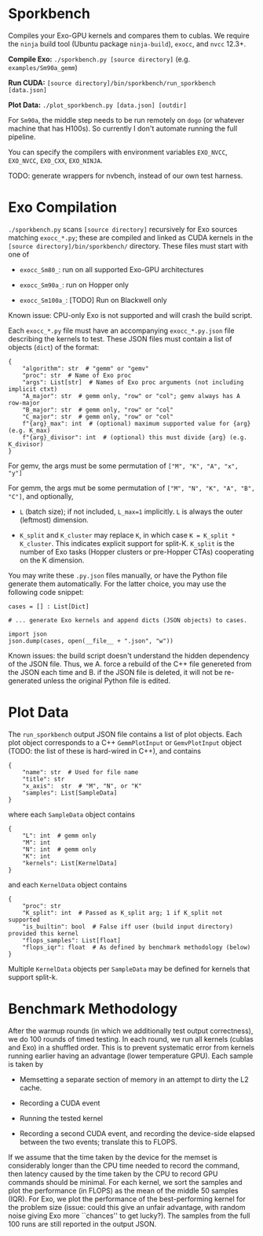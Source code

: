 # Sporkbench

Compiles your Exo-GPU kernels and compares them to cublas.
We require the `ninja` build tool (Ubuntu package `ninja-build`), `exocc`, and `nvcc` 12.3+.

**Compile Exo:** `./sporkbench.py [source directory]` (e.g. `examples/Sm90a_gemm`)

**Run CUDA:** `[source directory]/bin/sporkbench/run_sporkbench [data.json]`

**Plot Data:** `./plot_sporkbench.py [data.json] [outdir]`

For `Sm90a`, the middle step needs to be run remotely on `dogo` (or whatever machine that has H100s).
So currently I don't automate running the full pipeline.

You can specify the compilers with environment variables `EXO_NVCC`, `EXO_NVCC`, `EXO_CXX`, `EXO_NINJA`.

TODO: generate wrappers for nvbench, instead of our own test harness.


# Exo Compilation

`./sporkbench.py` scans `[source directory]`  recursively for Exo sources matching `exocc_*.py`; these are compiled and linked as CUDA kernels in the `[source directory]/bin/sporkbench/` directory.
These files must start with one of

* `exocc_Sm80_`: run on all supported Exo-GPU architectures

* `exocc_Sm90a_`: run on Hopper only

* `exocc_Sm100a_`: [TODO] Run on Blackwell only

Known issue: CPU-only Exo is not supported and will crash the build script.

Each `exocc_*.py` file must have an accompanying `exocc_*.py.json` file describing the kernels to test.
These JSON files must contain a list of objects (`dict`) of the format:

    {
        "algorithm": str  # "gemm" or "gemv"
        "proc": str  # Name of Exo proc
        "args": List[str]  # Names of Exo proc arguments (not including implicit ctxt)
        "A_major": str  # gemm only, "row" or "col"; gemv always has A row-major
        "B_major": str  # gemm only, "row" or "col" 
        "C_major": str  # gemm only, "row" or "col"
        f"{arg}_max": int  # (optional) maximum supported value for {arg} (e.g. K_max)
        f"{arg}_divisor": int  # (optional) this must divide {arg} (e.g. K_divisor)
    }

For gemv, the args must be some permutation of `["M", "K", "A", "x", "y"]`

For gemm, the args mut be some permutation of `["M", "N", "K", "A", "B", "C"]`, and optionally,

* `L` (batch size); if not included, `L_max=1` implicitly. `L` is always the outer (leftmost) dimension.

* `K_split` and `K_cluster` may replace `K`, in which case `K = K_split * K_cluster`.
  This indicates explicit support for split-K.
  `K_split` is the number of Exo tasks (Hopper clusters or pre-Hopper CTAs) cooperating on the K dimension.

You may write these `.py.json` files manually, or have the Python file generate them automatically.
For the latter choice, you may use the following code snippet:

    cases = [] : List[Dict]
    
    # ... generate Exo kernels and append dicts (JSON objects) to cases.
    
    import json
    json.dump(cases, open(__file__ + ".json", "w"))

Known issues: the build script doesn't understand the hidden dependency of the JSON file. Thus, we A. force a rebuild of the C++ file genereted from the JSON each time and B. if the JSON file is deleted, it will not be re-generated unless the original Python file is edited.


# Plot Data


The `run_sporkbench` output JSON file contains a list of plot objects.
Each plot object corresponds to a C++ `GemmPlotInput` or `GemvPlotInput` object (TODO: the list of these is hard-wired in C++), and contains

    {
        "name": str  # Used for file name
        "title": str
        "x_axis":  str  # "M", "N", or "K"
        "samples": List[SampleData]
    }

where each `SampleData` object contains

    {
        "L": int  # gemm only
        "M": int
        "N": int  # gemm only
        "K": int
        "kernels": List[KernelData]
    }

and each `KernelData` object contains

    {
        "proc": str
        "K_split": int  # Passed as K_split arg; 1 if K_split not supported
        "is_builtin": bool  # False iff user (build input directory) provided this kernel
        "flops_samples": List[float]
        "flops_iqr": float  # As defined by benchmark methodology (below)
    }

Multiple `KernelData` objects per `SampleData` may be defined for kernels that support split-k.


# Benchmark Methodology

After the warmup rounds (in which we additionally test output correctness), we do 100 rounds of timed testing.
In each round, we run all kernels (cublas and Exo) in a shuffled order.
This is to prevent systematic error from kernels running earlier having an advantage (lower temperature GPU).
Each sample is taken by

* Memsetting a separate section of memory in an attempt to dirty the L2 cache.

* Recording a CUDA event

* Running the tested kernel

* Recording a second CUDA event, and recording the device-side elapsed between the two events; translate this to FLOPS.

If we assume that the time taken by the device for the memset is considerably longer than the CPU time needed to record the command, then latency caused by the time taken by the CPU to record GPU commands should be minimal.
For each kernel, we sort the samples and plot the performance (in FLOPS) as the mean of the middle 50 samples (IQR).
For Exo, we plot the performance of the best-performing kernel for the problem size (issue: could this give an unfair advantage, with random noise giving Exo more ``chances'' to get lucky?).
The samples from the full 100 runs are still reported in the output JSON.
